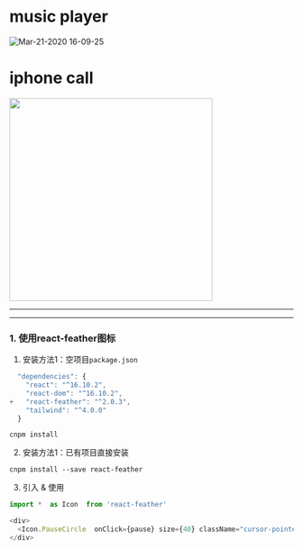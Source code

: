 

# music player
![Mar-21-2020 16-09-25](https://user-images.githubusercontent.com/26485327/77222472-66a77500-6b8e-11ea-9902-ae12095ed74f.gif)



# iphone call

<img width="360" src="https://user-images.githubusercontent.com/26485327/77221295-77062280-6b83-11ea-9f53-ec7a83c78d61.gif">

-----

-----

### 1. 使用react-feather图标
1. 安装方法1：空项目`package.json`
```javascript
  "dependencies": {
    "react": "^16.10.2",
    "react-dom": "^16.10.2",
+   "react-feather": "^2.0.3",
    "tailwind": "^4.0.0"
  }
```
```
cnpm install
```
2. 安装方法1：已有项目直接安装
```
cnpm install --save react-feather
```
3. 引入 & 使用
```javascript
import *  as Icon  from 'react-feather'

<div>
  <Icon.PauseCircle  onClick={pause} size={40} className="cursor-pointer" />
</div>
```
